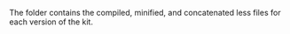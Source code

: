 The folder contains the compiled, minified, and concatenated less files for each version of the kit.